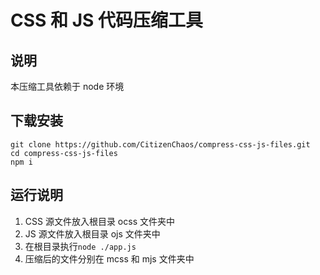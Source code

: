 # CSS 和 JS 代码压缩工具

## 说明

本压缩工具依赖于 node 环境

## 下载安装

```
git clone https://github.com/CitizenChaos/compress-css-js-files.git
cd compress-css-js-files
npm i
```

## 运行说明

1. CSS 源文件放入根目录 ocss 文件夹中
2. JS 源文件放入根目录 ojs 文件夹中
3. 在根目录执行`node ./app.js`
4. 压缩后的文件分别在 mcss 和 mjs 文件夹中
